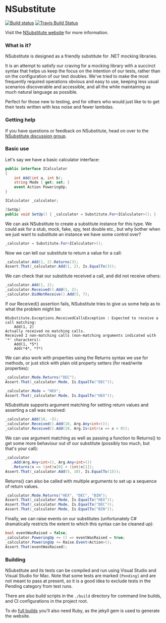 NSubstitute
========
[![Build status](https://ci.appveyor.com/api/projects/status/ipe7ephhy6f9bbgp/branch/master?svg=true)](https://ci.appveyor.com/project/NSubstitute/nsubstitute/branch/master) [![Travis Build Status](https://travis-ci.org/nsubstitute/NSubstitute.svg?branch=master)](https://travis-ci.org/nsubstitute/NSubstitute)

Visit the [NSubstitute website](http://nsubstitute.github.com) for more information.

### What is it?

NSubstitute is designed as a friendly substitute for .NET mocking libraries.  

It is an attempt to satisfy our craving for a mocking library with a succinct syntax that helps us keep the focus on the intention of our tests, rather than on the configuration of our test doubles. We've tried to make the most frequently required operations obvious and easy to use, keeping less usual scenarios discoverable and accessible, and all the while maintaining as much natural language as possible.

Perfect for those new to testing, and for others who would just like to to get their tests written with less noise and fewer lambdas.

### Getting help

If you have questions or feedback on NSubstitute, head on over to the [NSubstitute discussion group](http://groups.google.com/group/nsubstitute).

### Basic use

Let's say we have a basic calculator interface:

```csharp
public interface ICalculator
{
    int Add(int a, int b);
    string Mode { get; set; }
    event Action PoweringUp;
}
```

```csharp
ICalculator _calculator;

[SetUp]
public void SetUp() { _calculator = Substitute.For<ICalculator>(); }
```

We can ask NSubstitute to create a substitute instance for this type. We could ask for a stub, mock, fake, spy, test double etc., but why bother when we just want to substitute an instance we have some control over?

```csharp
_calculator = Substitute.For<ICalculator>();
```

Now we can tell our substitute to return a value for a call:

```csharp
_calculator.Add(1, 2).Returns(3);
Assert.That(_calculator.Add(1, 2), Is.EqualTo(3));
```

We can check that our substitute received a call, and did not receive others:

```csharp
_calculator.Add(1, 2);
_calculator.Received().Add(1, 2);
_calculator.DidNotReceive().Add(5, 7);
```

If our Received() assertion fails, NSubstitute tries to give us some help as to what the problem might be:

```
NSubstitute.Exceptions.ReceivedCallsException : Expected to receive a call matching:
    Add(1, 2)
Actually received no matching calls.
Received 2 non-matching calls (non-matching arguments indicated with '*' characters):
    Add(1, *5*)
    Add(*4*, *7*)
```

We can also work with properties using the Returns syntax we use for methods, or just stick with plain old property setters (for read/write properties):

```csharp
_calculator.Mode.Returns("DEC");
Assert.That(_calculator.Mode, Is.EqualTo("DEC"));

_calculator.Mode = "HEX";
Assert.That(_calculator.Mode, Is.EqualTo("HEX"));
```

NSubstitute supports argument matching for setting return values and asserting a call was received:

```csharp
_calculator.Add(10, -5);
_calculator.Received().Add(10, Arg.Any<int>());
_calculator.Received().Add(10, Arg.Is<int>(x => x < 0));
```

We can use argument matching as well as passing a function to Returns() to get some more behaviour out of our substitute (possibly too much, but that's your call):

```csharp
_calculator
   .Add(Arg.Any<int>(), Arg.Any<int>())
   .Returns(x => (int)x[0] + (int)x[1]);
Assert.That(_calculator.Add(5, 10), Is.EqualTo(15));
```

Returns() can also be called with multiple arguments to set up a sequence of return values.

```csharp
_calculator.Mode.Returns("HEX", "DEC", "BIN");
Assert.That(_calculator.Mode, Is.EqualTo("HEX"));
Assert.That(_calculator.Mode, Is.EqualTo("DEC"));
Assert.That(_calculator.Mode, Is.EqualTo("BIN"));
```

Finally, we can raise events on our substitutes (unfortunately C# dramatically restricts the extent to which this syntax can be cleaned up):

```csharp
bool eventWasRaised = false;
_calculator.PoweringUp += () => eventWasRaised = true;
_calculator.PoweringUp += Raise.Event<Action>();
Assert.That(eventWasRaised);
```

### Building

NSubstitute and its tests can be compiled and run using Visual Studio and Visual Studio for Mac. Note that some tests are marked `[Pending]` and are not meant to pass at present, so it is a good idea to exclude tests in the Pending category from test runs.

There are also build scripts in the `./build` directory for command line builds, and CI configurations in the project root.

To do [full builds](https://github.com/nsubstitute/NSubstitute/wiki/Release-procedure) you'll also need Ruby, as the jekyll gem is used to generate the website.  
